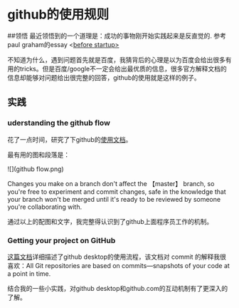 # github的使用规则



##领悟
最近领悟到的一个道理是：成功的事物刚开始实践起来是反直觉的.
参考paul graham的essay <[before startup>](http://www.paulgraham.com/before.html)

不知道为什么，遇到问题首先就是百度，我猜背后的心理是以为百度会给出很多有用的tricks。但是百度/google不一定会给出最优质的信息，很多官方解释文档的信息却能够对问题给出很完整的回答，github的使用就是这样的例子。


## 实践

### uderstanding the github flow
花了一点时间，研究了下github的[使用文档](https://guides.github.com/)。

最有用的图和段落是：

![](github flow.png)

 Changes you make on a branch don't affect the 【master】 branch, so you're free to experiment and commit changes, safe in the knowledge that your branch won't be merged until it's ready to be reviewed by someone you're collaborating with.
 
 通过以上的配图和文字，我完整得认识到了github上面程序员工作的机制。
 
 
 
### Getting your project on GitHub

[这篇文档](https://guides.github.com/introduction/getting-your-project-on-github/)详细描述了github desktop的使用流程，该文档对 commit 的解释我很喜欢：All Git repositories are based on commits—snapshots of your code at a point in time.

结合我的一些小实践，对github desktop和github.com的互动机制有了更深入的了解。










 
 
 
 
 
 
 
 
 
 
 